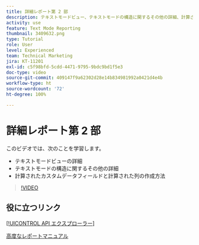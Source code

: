 ```yaml
---
title: 詳細レポート第 2 部
description: テキストモードビュー、テキストモードの構造に関するその他の詳細、計算されたカスタムデータ、計算された列に関する詳細について説明します。
activity: use
feature: Text Mode Reporting
thumbnail: 3409632.png
type: Tutorial
role: User
level: Experienced
team: Technical Marketing
jira: KT-11201
exl-id: c5f98bfd-5cdd-4471-9795-9bdc9bd1f5e3
doc-type: video
source-git-commit: 409147f9a62302d28e14b834981992a0421d4e4b
workflow-type: ht
source-wordcount: '72'
ht-degree: 100%

---
```


# 詳細レポート第 2 部

このビデオでは、次のことを学習します。

* テキストモードビューの詳細
* テキストモードの構造に関するその他の詳細
* 計算されたカスタムデータフィールドと計算された列の作成方法

>[!VIDEO](https://video.tv.adobe.com/v/3409634/?quality=12&learn=on)

## 役に立つリンク

[[!UICONTROL API エクスプローラー]](https://developer.adobe.com/workfront/api-explorer/)

[高度なレポートマニュアル](/help/assets/advanced-reporting-manual.pdf)
